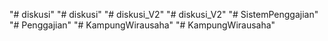 "# diskusi" 
"# diskusi" 
"# diskusi_V2" 
"# diskusi_V2" 
"# SistemPenggajian" 
"# Penggajian" 
"# KampungWirausaha" 
"# KampungWirausaha" 
